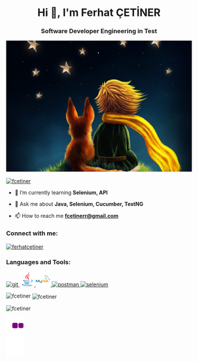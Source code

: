<h1 align="center">Hi 👋, I'm Ferhat ÇETİNER</h1>
<h3 align="center">Software Developer Engineering in Test</h3>

<img src="https://github.com/FCetiner/FCetiner/blob/main/kucuk%20prens.jpg?raw=true">



<p align="left"> <a href="https://github.com/ryo-ma/github-profile-trophy"><img src="https://github-profile-trophy.vercel.app/?username=fcetiner" alt="fcetiner" /></a> </p>

- 🌱 I’m currently learning **Selenium, API**

- 💬 Ask me about **Java, Selenium, Cucumber, TestNG**

- 📫 How to reach me **fcetinerr@gmail.com**

<h3 align="left">Connect with me:</h3>
<p align="left">
<a href="https://linkedin.com/in/ferhatcetiner" target="blank"><img align="center" src="https://raw.githubusercontent.com/rahuldkjain/github-profile-readme-generator/master/src/images/icons/Social/linked-in-alt.svg" alt="ferhatcetiner" height="30" width="40" /></a>
</p>

<h3 align="left">Languages and Tools:</h3>
<p align="left"> <a href="https://git-scm.com/" target="_blank" rel="noreferrer"> <img src="https://www.vectorlogo.zone/logos/git-scm/git-scm-icon.svg" alt="git" width="40" height="40"/> </a> <a href="https://www.java.com" target="_blank" rel="noreferrer"> <img src="https://raw.githubusercontent.com/devicons/devicon/master/icons/java/java-original.svg" alt="java" width="40" height="40"/> </a> <a href="https://www.mysql.com/" target="_blank" rel="noreferrer"> <img src="https://raw.githubusercontent.com/devicons/devicon/master/icons/mysql/mysql-original-wordmark.svg" alt="mysql" width="40" height="40"/> </a> <a href="https://postman.com" target="_blank" rel="noreferrer"> <img src="https://www.vectorlogo.zone/logos/getpostman/getpostman-icon.svg" alt="postman" width="40" height="40"/> </a> <a href="https://www.selenium.dev" target="_blank" rel="noreferrer"> <img src="https://raw.githubusercontent.com/detain/svg-logos/780f25886640cef088af994181646db2f6b1a3f8/svg/selenium-logo.svg" alt="selenium" width="40" height="40"/> </a> </p>

<p><img align="left" src="https://github-readme-stats.vercel.app/api/top-langs?username=fcetiner&show_icons=true&locale=en&layout=compact" alt="fcetiner" /></p>

<p>&nbsp;<img align="center" src="https://github-readme-stats.vercel.app/api?username=fcetiner&show_icons=true&locale=en" alt="fcetiner" /></p>

<p><img align="center" src="https://github-readme-streak-stats.herokuapp.com/?user=fcetiner&" alt="fcetiner" /></p>

![snake gif](https://github.com/FCetiner/FCetiner/blob/output/github-contribution-grid-snake.gif)











